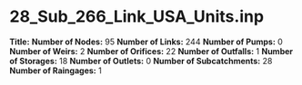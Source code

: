 # 28_Sub_266_Link_USA_Units.inp
**Title:** 
**Number of Nodes:** 95
**Number of Links:** 244
**Number of Pumps:** 0
**Number of Weirs:** 2
**Number of Orifices:** 22
**Number of Outfalls:** 1
**Number of Storages:** 18
**Number of Outlets:** 0
**Number of Subcatchments:** 28
**Number of Raingages:** 1
